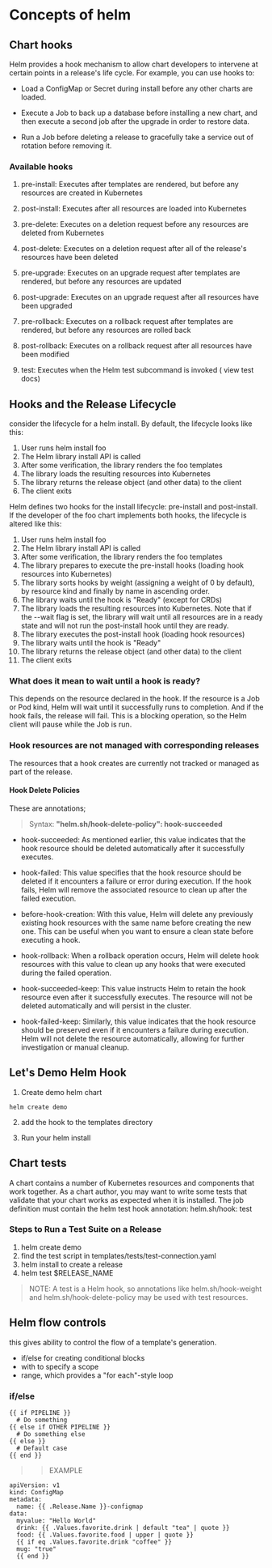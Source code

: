 # Concepts of helm  

## Chart hooks 

Helm provides a hook mechanism to allow chart developers to intervene at certain points in a release's life cycle. For example, you can use hooks to:

- Load a ConfigMap or Secret during install before any other charts are loaded.

- Execute a Job to back up a database before installing a new chart, and then execute a second job after the upgrade in order to restore data.

- Run a Job before deleting a release to gracefully take a service out of rotation before removing it.

### Available hooks 

1. pre-install: Executes after templates are rendered, but before any resources are created in Kubernetes

2. post-install: Executes after all resources are loaded into Kubernetes

3. pre-delete: Executes on a deletion request before any resources are deleted from Kubernetes

4. post-delete: 	Executes on a deletion request after all of the release's resources have been deleted

5. pre-upgrade: Executes on an upgrade request after templates are rendered, but before any resources are updated

6. post-upgrade: Executes on an upgrade request after all resources have been upgraded

7. pre-rollback: Executes on a rollback request after templates are rendered, but before any resources are rolled back

8. post-rollback: Executes on a rollback request after all resources have been modified

9. test: 	Executes when the Helm test subcommand is invoked ( view test docs)

## Hooks and the Release Lifecycle

consider the lifecycle for a helm install. By default, the lifecycle looks like this:

1. User runs helm install foo
2. The Helm library install API is called
3. After some verification, the library renders the foo templates
4. The library loads the resulting resources into Kubernetes
5. The library returns the release object (and other data) to the client
6. The client exits

Helm defines two hooks for the install lifecycle: pre-install and post-install. If the developer of the foo chart implements both hooks, the lifecycle is altered like this:

1. User runs helm install foo
2. The Helm library install API is called
3. After some verification, the library renders the foo templates
4. The library prepares to execute the pre-install hooks (loading hook resources into Kubernetes)
5. The library sorts hooks by weight (assigning a weight of 0 by default), by resource kind and finally by name in ascending order.
6. The library waits until the hook is "Ready" (except for CRDs)
7. The library loads the resulting resources into Kubernetes. Note that if the --wait flag is set, the library will wait until all resources are in a ready state and will not run the post-install hook until they are ready.
8. The library executes the post-install hook (loading hook resources)
9. The library waits until the hook is "Ready"
10. The library returns the release object (and other data) to the client
11. The client exits

### What does it mean to wait until a hook is ready?

This depends on the resource declared in the hook. If the resource is a Job or Pod kind, Helm will wait until it successfully runs to completion. And if the hook fails, the release will fail. This is a blocking operation, so the Helm client will pause while the Job is run.

### Hook resources are not managed with corresponding releases

The resources that a hook creates are currently not tracked or managed as part of the release. 

#### Hook Delete Policies

These are annotations; 
> Syntax: **"helm.sh/hook-delete-policy": hook-succeeded**

- hook-succeeded: As mentioned earlier, this value indicates that the hook resource should be deleted automatically after it successfully executes.

- hook-failed: This value specifies that the hook resource should be deleted if it encounters a failure or error during execution. If the hook fails, Helm will remove the associated resource to clean up after the failed execution.

- before-hook-creation: With this value, Helm will delete any previously existing hook resources with the same name before creating the new one. This can be useful when you want to ensure a clean state before executing a hook.

- hook-rollback: When a rollback operation occurs, Helm will delete hook resources with this value to clean up any hooks that were executed during the failed operation.

- hook-succeeded-keep: This value instructs Helm to retain the hook resource even after it successfully executes. The resource will not be deleted automatically and will persist in the cluster.

- hook-failed-keep: Similarly, this value indicates that the hook resource should be preserved even if it encounters a failure during execution. Helm will not delete the resource automatically, allowing for further investigation or manual cleanup.

## Let's Demo Helm Hook 

1. Create demo helm chart
```
helm create demo
```

2. add the hook to the templates directory 

3. Run your helm install 

## Chart tests 

A chart contains a number of Kubernetes resources and components that work together. As a chart author, you may want to write some tests that validate that your chart works as expected when it is installed.
The job definition must contain the helm test hook annotation: helm.sh/hook: test

### Steps to Run a Test Suite on a Release

1. helm create demo 
2. find the test script in templates/tests/test-connection.yaml
3. helm install to create a release 
4. helm test $RELEASE_NAME 

> NOTE: A test is a Helm hook, so annotations like helm.sh/hook-weight and helm.sh/hook-delete-policy may be used with test resources.

## Helm flow controls

this gives ability to control the flow of a template's generation. 

- if/else for creating conditional blocks
- with to specify a scope
- range, which provides a "for each"-style loop

### if/else 

```
{{ if PIPELINE }}
  # Do something
{{ else if OTHER PIPELINE }}
  # Do something else
{{ else }}
  # Default case
{{ end }}
```
>> EXAMPLE 
```
apiVersion: v1
kind: ConfigMap
metadata:
  name: {{ .Release.Name }}-configmap
data:
  myvalue: "Hello World"
  drink: {{ .Values.favorite.drink | default "tea" | quote }}
  food: {{ .Values.favorite.food | upper | quote }}
  {{ if eq .Values.favorite.drink "coffee" }}
  mug: "true"
  {{ end }}
```



